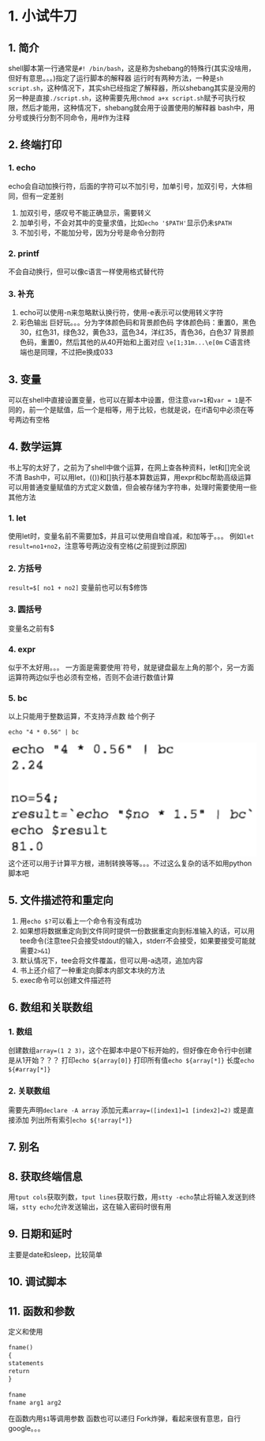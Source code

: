 # 1. 小试牛刀
## 1. 简介
shell脚本第一行通常是```#! /bin/bash```，这是称为shebang的特殊行(其实没啥用，但好有意思。。。)指定了运行脚本的解释器
运行时有两种方法，一种是```sh script.sh```，这种情况下，其实sh已经指定了解释器，所以shebang其实是没用的
另一种是直接```./script.sh```，这种需要先用```chmod a+x script.sh```赋予可执行权限，然后才能用，这种情况下，shebang就会用于设置使用的解释器
bash中，用分号或换行分割不同命令，用#作为注释

## 2. 终端打印
### 1. echo
echo会自动加换行符，后面的字符可以不加引号，加单引号，加双引号，大体相同，但有一定差别
1. 加双引号，感叹号不能正确显示，需要转义
2. 加单引号，不会对其中的变量求值，比如```echo '$PATH'```显示仍未```$PATH```
3. 不加引号，不能加分号，因为分号是命令分割符

### 2. printf
不会自动换行，但可以像c语言一样使用格式替代符

### 3. 补充
1. echo可以使用-n来忽略默认换行符，使用-e表示可以使用转义字符
2. 彩色输出
巨好玩。。。分为字体颜色码和背景颜色码
字体颜色码：重置0，黑色30，红色31，绿色32，黄色33，蓝色34，洋红35，青色36，白色37
背景颜色码，重置0，然后其他的从40开始和上面对应
```\e[1;31m...\e[0m```
C语言终端也是同理，不过把e换成033

## 3. 变量
可以在shell中直接设置变量，也可以在脚本中设置，但注意```var=1```和```var = 1```是不同的，前一个是赋值，后一个是相等，用于比较，也就是说，在if语句中必须在等号两边有空格

## 4. 数学运算
书上写的太好了，之前为了shell中做个运算，在网上查各种资料，let和\[\]完全说不清
Bash中，可以用let，(())和\[\]执行基本算数运算，用expr和bc帮助高级运算
可以用普通变量赋值的方式定义数值，但会被存储为字符串，处理时需要使用一些其他方法
### 1. let
使用let时，变量名前不需要加\$，并且可以使用自增自减，和加等于。。。
例如```let result=no1+no2```，注意等号两边没有空格(之前提到过原因)
### 2. 方括号
```result=$[ no1 + no2]```
变量前也可以有\$修饰
### 3. 圆括号
变量名之前有\$
### 4. expr
似乎不太好用。。。
一方面是需要使用`符号，就是键盘最左上角的那个，另一方面运算符两边似乎也必须有空格，否则不会进行数值计算
### 5. bc
以上只能用于整数运算，不支持浮点数
给个例子
``` shell
echo "4 * 0.56" | bc
```
![20200307104157.png](https://raw.githubusercontent.com/s974534426/img_for_notes/master/20200307104157.png)
这个还可以用于计算平方根，进制转换等等。。。不过这么复杂的话不如用python脚本吧

## 5. 文件描述符和重定向
1. 用```echo $?```可以看上一个命令有没有成功
2. 如果想将数据重定向到文件同时提供一份数据重定向到标准输入的话，可以用tee命令(注意tee只会接受stdout的输入，stderr不会接受，如果要接受可能就需要```2>&1```)
3. 默认情况下，tee会将文件覆盖，但可以用-a选项，追加内容
4. 书上还介绍了一种重定向脚本内部文本块的方法
5. exec命令可以创建文件描述符

## 6. 数组和关联数组
### 1. 数组
创建数组```array=(1 2 3)```，这个在脚本中是0下标开始的，但好像在命令行中创建是从1开始？？？
打印```echo ${array[0]}```
打印所有值```echo ${array[*]}```
长度```echo ${#array[*]}```

### 2. 关联数组
需要先声明```declare -A array```
添加元素```array=([index1]=1 [index2]=2)```
或是直接添加
列出所有索引```echo ${!array[*]}```

## 7. 别名
## 8. 获取终端信息
用```tput cols```获取列数，```tput lines```获取行数，用```stty -echo```禁止将输入发送到终端，```stty echo```允许发送输出，这在输入密码时很有用

## 9. 日期和延时
主要是date和sleep，比较简单

## 10. 调试脚本

## 11. 函数和参数
定义和使用
```shell
fname()
{
statements
return
}

fname 
fname arg1 arg2
```
在函数内用```$1```等调用参数
函数也可以递归
Fork炸弹，看起来很有意思，自行google。。。





